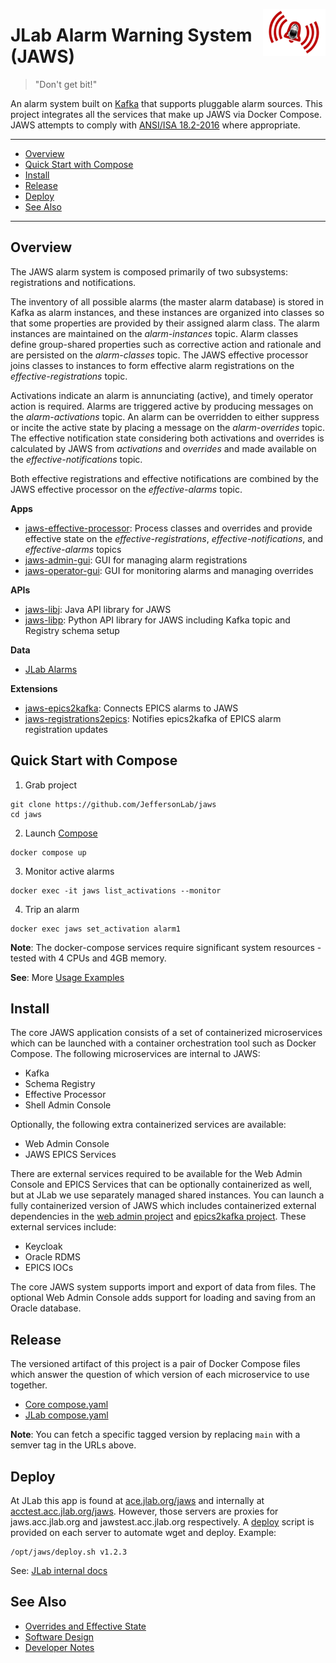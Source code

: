 <p>
<a href="#"><img align="right" width="100" height="75" src="https://raw.githubusercontent.com/JeffersonLab/jaws/main/logo.png"/></a>     
</p>


# JLab Alarm Warning System (JAWS)
> "Don't get bit!"

An alarm system built on [Kafka](https://kafka.apache.org/) that supports pluggable alarm sources.  This project integrates all the services that make up JAWS via Docker Compose.  JAWS attempts to comply with [ANSI/ISA 18.2-2016](https://www.isa.org/products/ansi-isa-18-2-2016-management-of-alarm-systems-for) where appropriate.

---
- [Overview](https://github.com/JeffersonLab/jaws#overview)
- [Quick Start with Compose](https://github.com/JeffersonLab/jaws#quick-start-with-compose)
- [Install](https://github.com/JeffersonLab/jaws#install)
- [Release](https://github.com/JeffersonLab/jaws#release) 
- [Deploy](https://github.com/JeffersonLab/jaws#deploy) 
- [See Also](https://github.com/JeffersonLab/jaws#see-also)
---

## Overview
The JAWS alarm system is composed primarily of two subsystems: registrations and notifications.  

The inventory of all possible alarms (the master alarm database) is stored in Kafka as alarm instances, and these instances are organized into classes so that some properties are provided by their assigned alarm class.  The alarm instances are maintained on the _alarm-instances_ topic.  Alarm classes define group-shared properties such as corrective action and rationale and are persisted on the _alarm-classes_ topic.   The JAWS effective processor joins classes to instances to form effective alarm registrations on the _effective-registrations_ topic.   

Activations indicate an alarm is annunciating (active), and timely operator action is required.  Alarms are triggered active by producing messages on the _alarm-activations_ topic.  An alarm can be overridden to either suppress or incite the active state by placing a message on the _alarm-overrides_ topic.  The effective notification state considering both activations and overrides is calculated by JAWS from _activations_ and _overrides_ and made available on the _effective-notifications_ topic. 

Both effective registrations and effective notifications are combined by the JAWS effective processor on the _effective-alarms_ topic.

**Apps**
- [jaws-effective-processor](https://github.com/JeffersonLab/jaws-effective-processor): Process classes and overrides and provide effective state on the _effective-registrations_, _effective-notifications_, and _effective-alarms_ topics
- [jaws-admin-gui](https://github.com/JeffersonLab/jaws-admin-gui): GUI for managing alarm registrations
- [jaws-operator-gui](https://github.com/JeffersonLab/graphical-alarm-client): GUI for monitoring alarms and managing overrides

**APIs**
- [jaws-libj](https://github.com/JeffersonLab/jaws-libj): Java API library for JAWS
- [jaws-libp](https://github.com/JeffersonLab/jaws-libp): Python API library for JAWS including Kafka topic and Registry schema setup

**Data**
- [JLab Alarms](https://github.com/JeffersonLab/alarms)

**Extensions**
- [jaws-epics2kafka](https://github.com/JeffersonLab/jaws-epics2kafka): Connects EPICS alarms to JAWS
- [jaws-registrations2epics](https://github.com/JeffersonLab/jaws-registrations2epics): Notifies epics2kafka of EPICS alarm registration updates

## Quick Start with Compose 
1. Grab project
```
git clone https://github.com/JeffersonLab/jaws
cd jaws
```
2. Launch [Compose](https://github.com/docker/compose)
```
docker compose up
```
3. Monitor active alarms
```
docker exec -it jaws list_activations --monitor
```
4. Trip an alarm  
```
docker exec jaws set_activation alarm1
```
**Note**: The docker-compose services require significant system resources - tested with 4 CPUs and 4GB memory.

**See**: More [Usage Examples](https://github.com/JeffersonLab/jaws/wiki/Usage-Examples)

## Install
The core JAWS application consists of a set of containerized microservices which can be launched with a container orchestration tool such as Docker Compose.  The following microservices are internal to JAWS:
- Kafka
- Schema Registry
- Effective Processor
- Shell Admin Console

Optionally, the following extra containerized services are available:
- Web Admin Console
- JAWS EPICS Services

There are external services required to be available for the Web Admin Console and EPICS Services that can be optionally containerized as well, but at JLab we use separately managed shared instances.   You can launch a fully containerized version of JAWS which includes containerized external dependencies in the [web admin project](https://github.com/jeffersonlab/jaws-admin-gui) and [epics2kafka project](https://github.com/jeffersonlab/jaws-epics2kafka).  These external services include:
- Keycloak
- Oracle RDMS
- EPICS IOCs

The core JAWS system supports import and export of data from files.   The optional Web Admin Console adds support for loading and saving from an Oracle database.
  
## Release
The versioned artifact of this project is a pair of Docker Compose files which answer the question of which version of each microservice to use together.

 - [Core compose.yaml](https://raw.githubusercontent.com/JeffersonLab/jaws/main/compose.yaml)
 - [JLab compose.yaml](https://raw.githubusercontent.com/JeffersonLab/jaws/main/jlab/compose.yaml)

**Note**: You can fetch a specific tagged version by replacing `main` with a semver tag in the URLs above.

## Deploy
At JLab this app is found at [ace.jlab.org/jaws](https://ace.jlab.org/jaws) and internally at [acctest.acc.jlab.org/jaws](https://acctest.acc.jlab.org/jaws). However, those servers are proxies for jaws.acc.jlab.org and jawstest.acc.jlab.org respectively. A [deploy](https://raw.githubusercontent.com/JeffersonLab/jaws/main/jlab/deploy.sh) script is provided on each server to automate wget and deploy. Example:

```
/opt/jaws/deploy.sh v1.2.3
```

See: [JLab internal docs](https://accwiki.acc.jlab.org/do/view/SysAdmin/JAWS)

## See Also
 - [Overrides and Effective State](https://github.com/JeffersonLab/jaws/wiki/Overrides-and-Effective-State)
 - [Software Design](https://github.com/JeffersonLab/jaws/wiki/Software-Design)
 - [Developer Notes](https://github.com/JeffersonLab/jaws/wiki/Developer-Notes)
